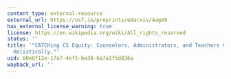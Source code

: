 ```yaml
---
content_type: external-resource
external_url: https://osf.io/preprints/edarxiv/4wgm9
has_external_license_warning: true
license: https://en.wikipedia.org/wiki/All_rights_reserved
status: ''
title: '"CATCHing CS Equity: Counselors, Administrators, and Teachers Collaborating
  Holistically."'
uid: 60e8f12e-17a7-4ef5-ba38-6a7a1f5d836a
wayback_url: ''
---
```

